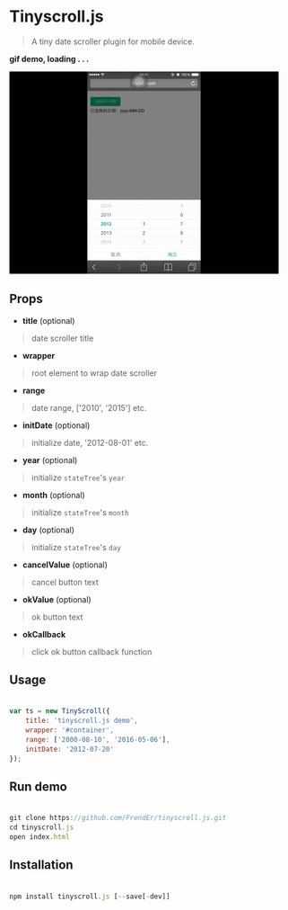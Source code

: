 # Tinyscroll.js

> A tiny date scroller plugin for mobile device.

**gif demo, loading . . .**

![demo](./demo.gif)


## Props

- **title** (optional)

> date scroller title

- **wrapper**

> root element to wrap date scroller

- **range**

> date range, ['2010', '2015'] etc.

- **initDate** (optional)

> initialize date, '2012-08-01' etc.

- **year** (optional)

> initialize `stateTree`'s `year`

- **month** (optional)

> initialize `stateTree`'s `month`

- **day** (optional)

> initialize `stateTree`'s `day`

- **cancelValue** (optional)

> cancel button text

- **okValue** (optional)

> ok button text

- **okCallback**

> click ok button callback function


## Usage

```js

var ts = new TinyScroll({
    title: 'tinyscroll.js demo',
    wrapper: '#container',
    range: ['2000-08-10', '2016-05-06'],
    initDate: '2012-07-20'
});

```

## Run demo

```js

git clone https://github.com/FrendEr/tinyscroll.js.git
cd tinyscroll.js
open index.html

```

## Installation

```js

npm install tinyscroll.js [--save[-dev]]

```
